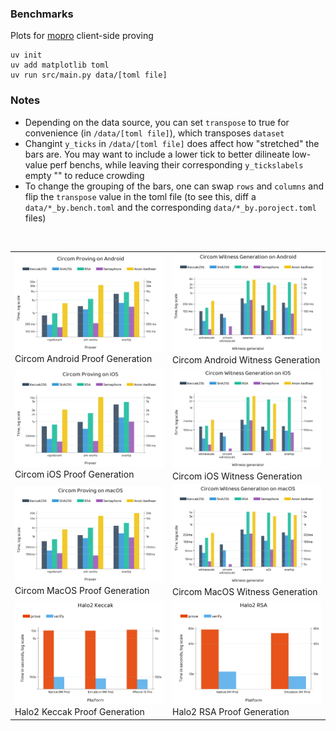 ### Benchmarks

Plots for [mopro](https://zkmopro.org/docs/performance) client-side proving

```
uv init
uv add matplotlib toml
uv run src/main.py data/[toml file]
```

### Notes
- Depending on the data source, you can set `transpose` to true for convenience (in `/data/[toml file]`), which transposes `dataset`
- Changint `y_ticks` in `/data/[toml file]` does affect how "stretched" the bars are. You may want to include a lower tick to better dilineate low-value perf benchs, while leaving their corresponding `y_tickslabels` empty "" to reduce crowding
- To change the grouping of the bars, one can swap `rows` and `columns` and flip the `transpose` value in the toml file (to see this, diff a `data/*_by.bench.toml` and the corresponding `data/*_by.poroject.toml` files)

<br>

<table>
  <tr>
    <td><img src="plots/circom.android.proof.gen_by.bench.png" width="400"><br>Circom Android Proof Generation</td>
    <td><img src="plots/circom.android.wit.gen_by.bench.png" width="400"><br>Circom Android Witness Generation</td>
  </tr>
  <tr>
    <td><img src="plots/circom.ios.proof.gen_by.bench.png" width="400"><br>Circom iOS Proof Generation</td>
    <td><img src="plots/circom.ios.wit.gen_by.bench.png" width="400"><br>Circom iOS Witness Generation</td>
  </tr>
  <tr>
    <td><img src="plots/circom.macos.proof.gen_by.bench.png" width="400"><br>Circom MacOS Proof Generation</td>
    <td><img src="plots/circom.macos.wit.gen_by.bench.png" width="400"><br>Circom MacOS Witness Generation</td>
  </tr>
  <tr>
    <td><img src="plots/halo2.keccak.proof.gen.png" width="400"><br>Halo2 Keccak Proof Generation</td>
    <td><img src="plots/halo2.rsa.proof.gen.png" width="400"><br>Halo2 RSA Proof Generation</td>
  </tr>
</table>

